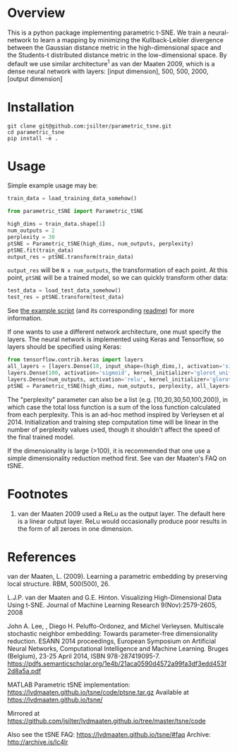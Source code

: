 # Overview
This is a python package implementing parametric t-SNE. We train a neural-network to learn a mapping by minimizing the Kullback-Leibler divergence between the Gaussian distance metric in the high-dimensional space and the Students-t distributed distance metric in the low-dimensional space. By default we use similar architecture<sup>1</sup> as van der Maaten 2009, which is a dense neural network with layers:
[input dimension], 500, 500, 2000, [output dimension]

# Installation

```commandline
git clone git@github.com:jsilter/parametric_tsne.git
cd parametric_tsne
pip install -e .
```

# Usage

Simple example usage may be:

```python
train_data = load_training_data_somehow()

from parametric_tSNE import Parametric_tSNE

high_dims = train_data.shape[1]
num_outputs = 2
perplexity = 30
ptSNE = Parametric_tSNE(high_dims, num_outputs, perplexity)
ptSNE.fit(train_data)
output_res = ptSNE.transform(train_data)
```

`output_res` will be `N x num_outputs`, the transformation of each point.
At this point, `ptSNE` will be a trained model, so we can quickly transform other data:

```python
test_data = load_test_data_somehow()
test_res = ptSNE.transform(test_data)
```

See [the example script](./example/example_viz_parametric_tSNE.py) (and its corresponding [readme](./example/README.md)) for more information.

If one wants to use a different network architecture, one must specify the layers.
The neural network is implemented using Keras and Tensorflow, so layers should be specified using Keras:

```python
from tensorflow.contrib.keras import layers
all_layers = [layers.Dense(10, input_shape=(high_dims,), activation='sigmoid', kernel_initializer='glorot_uniform'),
layers.Dense(100, activation='sigmoid', kernel_initializer='glorot_uniform'),
layers.Dense(num_outputs, activation='relu', kernel_initializer='glorot_uniform')]
ptSNE = Parametric_tSNE(high_dims, num_outputs, perplexity, all_layers=all_layers)
```

The "perplexity" parameter can also be a list (e.g. [10,20,30,50,100,200]), in which case the total loss function is a sum of the loss function calculated from each perplexity. This is an ad-hoc method inspired by Verleysen et al 2014. Initialization and training step computation time will be linear in the number of perplexity values used, though it shouldn't affect the speed of the final trained model.

If the dimensionality is large (>100), it is recommended that one use a simple dimensionality reduction method first. See van der Maaten's FAQ on tSNE.

# Footnotes

1. van der Maaten 2009 used a ReLu as the output layer. The default here is a linear output layer. ReLu would occasionally produce poor results in the form of all zeroes in one dimension.

# References

van der Maaten, L. (2009). Learning a parametric embedding by preserving local structure. RBM, 500(500), 26.

L.J.P. van der Maaten and G.E. Hinton. Visualizing High-Dimensional Data Using t-SNE. Journal of Machine Learning Research 9(Nov):2579-2605, 2008

John A. Lee, , Diego H. Peluffo-Ordonez, and Michel Verleysen. Multiscale stochastic neighbor embedding: Towards parameter-free dimensionality reduction. ESANN 2014 proceedings, European Symposium on Artificial Neural Networks, Computational Intelligence and Machine Learning. Bruges (Belgium), 23-25 April 2014, ISBN 978-287419095-7. https://pdfs.semanticscholar.org/1e4b/21aca0590d4572a99fa3df3edd453f2d8a5a.pdf

MATLAB Parametric tSNE implementation: https://lvdmaaten.github.io/tsne/code/ptsne.tar.gz
Available at https://lvdmaaten.github.io/tsne/

Mirrored at https://github.com/jsilter/lvdmaaten.github.io/tree/master/tsne/code

Also see the tSNE FAQ: https://lvdmaaten.github.io/tsne/#faq
Archive: http://archive.is/lc4lr



